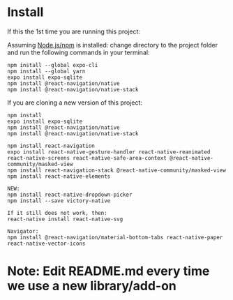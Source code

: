 # Install
If this the 1st time you are running this project:

Assuming [Node.js/npm](https://nodejs.org/en/) is installed: change directory
to the project folder and run the following commands in your terminal:

```shell
npm install --global expo-cli
npm install --global yarn
expo install expo-sqlite
npm install @react-navigation/native
npm install @react-navigation/native-stack
```

If you are cloning a new version of this project:

```shell
npm install
expo install expo-sqlite
npm install @react-navigation/native
npm install @react-navigation/native-stack

npm install react-navigation
expo install react-native-gesture-handler react-native-reanimated react-native-screens react-native-safe-area-context @react-native-community/masked-view
npm install react-navigation-stack @react-native-community/masked-view
npm install react-native-elements

NEW:
npm install react-native-dropdown-picker
npm install --save victory-native

If it still does not work, then:
react-native install react-native-svg

Navigator:
npm install @react-navigation/material-bottom-tabs react-native-paper react-native-vector-icons
```

# Note: Edit README.md every time we use a new library/add-on
